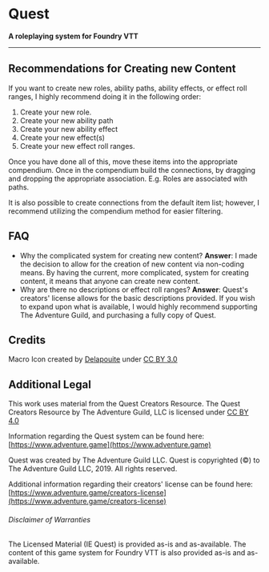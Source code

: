 # Quest
**A roleplaying system for Foundry VTT**
***

## Recommendations for Creating new Content
If you want to create new roles, ability paths, ability effects, or effect roll ranges, I highly recommend doing it in the following order:
1. Create your new role.
2. Create your new ability path
3. Create your new ability effect
4. Create your new effect(s)
5. Create your new effect roll ranges.

Once you have done all of this, move these items into the appropriate compendium. Once in the compendium build the connections, by dragging and dropping the appropriate association. E.g. Roles are associated with paths.

It is also possible to create connections from the default item list; however, I recommend utilizing the compendium method for easier filtering.

## FAQ
*   Why the complicated system for creating new content?
    **Answer**: I made the decision to allow for the creation of new content via non-coding means. By having the current, more complicated, system for creating content, it means that anyone can create new content.
*   Why are there no descriptions or effect roll ranges?
    **Answer**: Quest's creators' license allows for the basic descriptions provided. If you wish to expand upon what is available, I would highly recommend supporting The Adventure Guild, and purchasing a fully copy of Quest.

## Credits
Macro Icon created by [Delapouite](http://delapouite.com/) under [CC BY 3.0](http://creativecommons.org/licenses/by/3.0/)

## Additional Legal
This work uses material from the Quest Creators Resource. The Quest Creators Resource by The Adventure Guild, LLC is licensed under [CC BY 4.0](https://creativecommons.org/licenses/by/4.0/)

Information regarding the Quest system can be found here: [https://www.adventure.game](https://www.adventure.game)

Quest was created by The Adventure Guild LLC.
Quest is copyrighted (©) to The Adventure Guild LLC, 2019. All rights reserved.

Additional information regarding their creators' license can be found here:
[https://www.adventure.game/creators-license](https://www.adventure.game/creators-license)

###### Disclaimer of Warranties
The Licensed Material (IE Quest) is provided as-is and as-available. 
The content of this game system for Foundry VTT is also provided as-is and as-available.
